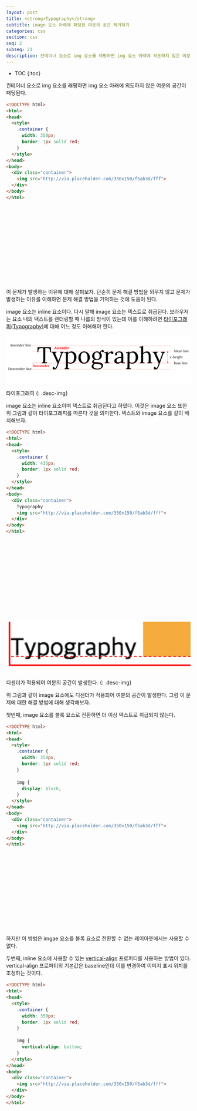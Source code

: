 ```yaml
---
layout: post
title: <strong>Typography</strong>
subtitle: image 요소 아래에 패딩된 여분의 공간 제거하기
categories: css
section: css
seq: 2
subseq: 21
description: 컨테이너 요소로 img 요소를 래핑하면 img 요소 아래에 의도하지 않은 여분의 공간이 패딩된다.
---
```


* TOC
{:toc}

컨테이너 요소로 img 요소를 래핑하면 img 요소 아래에 의도하지 않은 여분의 공간이 패딩된다.

```html
<!DOCTYPE html>
<html>
<head>
  <style>
    .container {
      width: 350px;
      border: 1px solid red;
    }
  </style>
</head>
<body>
  <div class="container">
    <img src="http://via.placeholder.com/350x150/f5ab3d/fff">
  </div>
</body>
</html>
```

<div class="result" style="height: 210px;"></div>

이 문제가 발생하는 이유에 대해 살펴보자. 단순히 문제 해결 방법을 외우지 않고 문제가 발생하는 이유를 이해하면 문제 해결 방법을 기억하는 것에 도움이 된다.

image 요소는 inline 요소이다. 다시 말해 image 요소는 텍스트로 취급된다. 브라우저는 요소 내의 텍스트를 렌더링할 때 나름의 방식이 있는데 이를 이해하려면 [타이포그래피(Typography)](https://ko.wikipedia.org/wiki/타이포그래피)에 대해 어느 정도 이해해야 한다.

![Typography](./img/typo.png)

타이포그래피
{: .desc-img}

image 요소는 inline 요소이며 텍스트로 취급된다고 하였다. 이것은 image 요소 또한 위 그림과 같이 타이포그래피를 따른다 것을 의미한다. 텍스트와 image 요소를 같이 배치해보자.

```html
<!DOCTYPE html>
<html>
<head>
  <style>
    .container {
      width: 435px;
      border: 1px solid red;
    }
  </style>
</head>
<body>
  <div class="container">
    Typography
    <img src="http://via.placeholder.com/350x150/f5ab3d/fff">
  </div>
</body>
</html>
```

<div class="result" style="height: 210px;"></div>

![descender](./img/descender.png)

디센더가 적용되어 여분의 공간이 발생한다.
{: .desc-img}

위 그림과 같이 image 요소에도 디센더가 적용되어 여분의 공간이 발생한다. 그럼 이 문제에 대한 해결 방법에 대해 생각해보자.

첫번째, image 요소를 블록 요소로 전환하면 더 이상 텍스트로 취급되지 않는다.

```html
<!DOCTYPE html>
<html>
<head>
  <style>
    .container {
      width: 350px;
      border: 1px solid red;
    }

    img {
      display: block;
    }
  </style>
</head>
<body>
  <div class="container">
    <img src="http://via.placeholder.com/350x150/f5ab3d/fff">
  </div>
</body>
</html>
```

<div class="result" style="height: 210px;"></div>

하지만 이 방법은 imgae 요소를 블록 요소로 전환할 수 없는 레이아웃에서는 사용할 수 없다.

두번째, inline 요소에 사용할 수 있는 [vertical-align](https://developer.mozilla.org/ko/docs/Web/CSS/vertical-align) 프로퍼티를 사용하는 방법이 있다. vertical-align 프로퍼티의 기본값은 baseline인데 이를 변경하여 이미지 표시 위치를 조정하는 것이다.

```html
<!DOCTYPE html>
<html>
<head>
  <style>
    .container {
      width: 350px;
      border: 1px solid red;
    }

    img {
      vertical-align: bottom;
    }
  </style>
</head>
<body>
  <div class="container">
    <img src="http://via.placeholder.com/350x150/f5ab3d/fff">
  </div>
</body>
</html>
```

<div class="result" style="height: 210px;"></div>

